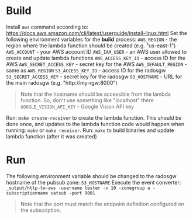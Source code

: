 # Build
Install ```aws``` command according to: https://docs.aws.amazon.com/cli/latest/userguide/install-linux.html
Set the following environment variables for the **build** process:
```AWS_REGION``` - the region where the lambda function should be created (e.g. "us-east-1")
```AWS_ACCOUNT``` - your AWS account ID
```AWS_IAM_USER``` - an AWS user allowed to create and update lambda functions
```AWS_ACCESS_KEY_ID``` - access ID for the AWS
```AWS_SECRET_ACCESS_KEY``` - secret key for the AWS
```AWS_DEFAULT_REGION``` - same as ```AWS_REGION```
```S3_ACCESS_KEY_ID``` - access ID for the radosgw
```S3_SECRET_ACCESS_KEY``` - secret key for the radosgw
```S3_HOSTNAME``` - URL for the main radosgw (e.g. "http://my-rgw:8000")
> Note that the hostname should be accessible from the lambda function. So, don't use something like "localhost" there
```GOOGLE_VISION_API_KEY``` - Google Vision API key

Run: ```make create-receiver``` to create the lambda function. This should be done once, and updates to the lambda function code would happen when running: ```make``` or ```make receiver```.
Run: ```make``` to build binaries and update lambda function (after it was created)

# Run
The following environment variable should be changed to the radosgw hostname of the pubsub zone: ```S3_HOSTNAME```
Execute the event converter: ```_output/http-to-aws -username tester -v 10 -zonegroup a -subscriptionname catsub -port 9001```
> Note that the port must match the endpoint definition configured on the subscription.
